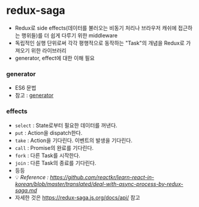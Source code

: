 # redux-saga
- Redux로 side effects(데이터를 불러오는 비동기 처리나 브라우저 캐쉬에 접근하는 행위들)를 더 쉽게 다루기 위한 middleware
- 독립적인 실행 단위로써 각각 평행적으로 동작하는 "Task"의 개념을 Redux로 가져오기 위한 라이브러리
- generator, effect에 대한 이해 필요

### generator
- ES6 문법
- 참고 : [generator](../javascript/[20200930]_generator.md)

### effects
- `select` : State로부터 필요한 데이터를 꺼낸다.
- `put` : Action을 dispatch한다.
- `take` : Action을 기다린다. 이벤트의 발생을 기다린다.
- `call` : Promise의 완료를 기다린다.
- `fork` : 다른 Task를 시작한다.
- `join` : 다른 Task의 종료를 기다린다.
- 등등
- 💡 *Reference : https://github.com/reactkr/learn-react-in-korean/blob/master/translated/deal-with-async-process-by-redux-saga.md*
- 자세한 것은 https://redux-saga.js.org/docs/api/ 참고
